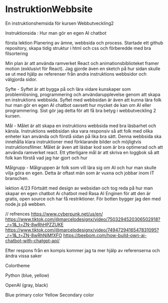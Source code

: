 # InstruktionWebbsite

En instruktionshemsida för kursen Webbutveckling2

Instruktionsida : Hur man gör en egen AI chatbot

första lektion
Planering av ämne, webbsida och process. Startade ett github repository, skapa tidig struktur i html och css och förberedde med bra filsortering

Min plan är att använda ramverket React och animationsbiblioteket framer motion (exklusivt för React). Jag gjorde även en sketch på hur sidan skulle se ut med hjälp av referenser från andra instruktions webbsidor och välgjorda sidor.

Syfte -
Syftet är att bygga på och lära vidare kunskaper som problemlösning, programmering och användarupplevelse genom att skapa en instruktions webbsida. Syftet med webbsidan är även att kunna lära folk hur man gör en egen AI chatbot oavsett hur mycket de kan om AI eller programmering. Sist gör jag detta för att få bra betyg i webbutveckling 2 kursen.

Mål -
Målet är att skapa en instruktions webbsida med bra läsbarhet och känsla. Instruktions webbsidan ska vara responsiv så att folk med olika enheter kan använda och förstå sidan på lika bra sätt. Denna webbsida ska innehålla klara instruktioner med förklarande bilder och möjligtvis instruktionsfilmer. Målet är även att läsbar kod som är bra optimerad och att använda ramverket react. Ett ytterligare mål är att skriva en loggbok så att folk kan förstå vad jag har gjort och hur

Målgrupp -
Målgruppen är folk som vill lära sig om AI och hur man skulle vilja göra en egen. Detta är oftast män som är vuxna och jobbar inom IT branschen.

lektion 4/23
Förtsätt med design av websidan och tog reda på hur man skapar en egen chatbot
Ai chatbot med Rasa AI Enginen för att den är gratis, open source och har få restriktioner.
För botten bygger jag den med node.js på webben.

// refrences
https://www.cyberpunk.net/us/en/
https://www.tiktok.com/@marcelodesignx/video/7503294520306502918?_r=1&_t=ZN-8wRhHPZZUKE
https://www.tiktok.com/@marcelodesignx/video/7494729416547831095?_r=1&_t=ZN-8wRhNiMfXFO
https://beebom.com/how-build-own-ai-chatbot-with-chatgpt-api/

Efter respons från en kompis kommer jag ta mer hjälp av referenserna och ändra vissa saker

Colortheme

Python (blue, yellow)

OpenAI (gray, black)

Blue primary color
Yellow Secondary color
